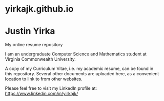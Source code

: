 # yirkajk.github.io
# Justin Yirka
My online resume repository

I am an undergraduate Computer Science and Mathematics student at Virginia Commonwealth University.

A copy of my Curriculum Vitae, i.e. my academic resume, can be found in this repository.
Several other documents are uploaded here, as a convenient location to link to from other websites.

Please feel free to visit my LinkedIn profile at: https://www.linkedin.com/in/yirkajk/
